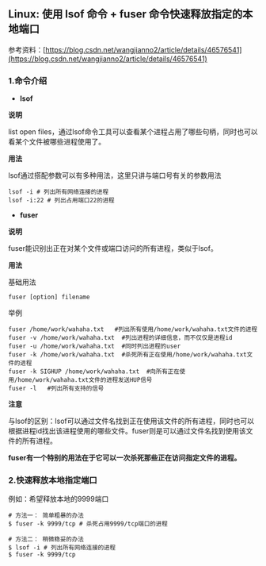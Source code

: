 ## Linux: 使用 lsof 命令 + fuser 命令快速释放指定的本地端口

参考资料：[https://blog.csdn.net/wangjianno2/article/details/46576541](https://blog.csdn.net/wangjianno2/article/details/46576541)

### 1.命令介绍

* **lsof**

**说明**

list open files，通过lsof命令工具可以查看某个进程占用了哪些句柄，同时也可以看某个文件被哪些进程使用了。

**用法**

lsof通过搭配参数可以有多种用法，这里只讲与端口号有关的参数用法

```shell
lsof -i # 列出所有网络连接的进程
lsof -i:22 # 列出占用端口22的进程
```

* **fuser**

**说明**

fuser能识别出正在对某个文件或端口访问的所有进程，类似于lsof。

**用法**

基础用法

```shell
fuser [option] filename 
```

举例

```shell
fuser /home/work/wahaha.txt   #列出所有使用/home/work/wahaha.txt文件的进程  
fuser -v /home/work/wahaha.txt  #列出进程的详细信息，而不仅仅是进程id  
fuser -u /home/work/wahaha.txt  #同时列出进程的user  
fuser -k /home/work/wahaha.txt  #杀死所有正在使用/home/work/wahaha.txt文件的进程  
fuser -k SIGHUP /home/work/wahaha.txt  #向所有正在使用/home/work/wahaha.txt文件的进程发送HUP信号  
fuser -l   #列出所有支持的信号 
```

**注意**

与lsof的区别：lsof可以通过文件名找到正在使用该文件的所有进程，同时也可以根据进程id找出该进程使用的哪些文件。fuser则是可以通过文件名找到使用该文件的所有进程。

**fuser有一个特别的用法在于它可以一次杀死那些正在访问指定文件的进程。**

### 2.快速释放本地指定端口

例如：希望释放本地的9999端口

```shell
# 方法一： 简单粗暴的办法
$ fuser -k 9999/tcp # 杀死占用9999/tcp端口的进程

# 方法二： 稍微稳妥的办法
$ lsof -i # 列出所有网络连接的进程
$ fuser -k 9999/tcp
```

